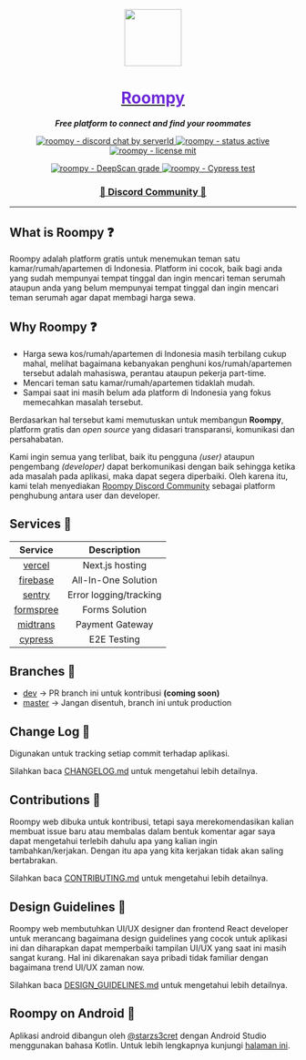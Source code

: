<a href="https://roompy.vercel.app">
  <p align="center">
    <img height=100 src="https://i.ibb.co/Kwy7QNX/circle.png"/>
  </p>

  <h1 style="color: #6d28d9;" align="center">
    Roompy
  </h1>
</a>

<p align="center">
  <strong style="font-style: italic;">Free platform to connect and find your roommates</strong>
</p>

<p align="center">
  <a href="https://discord.gg/NZYu9K7dJf">
    <img src="https://img.shields.io/discord/483598191074213888?style=for-the-badge" alt="roompy - discord chat by serverId" />
  </a>

  <a href="https://roompy.vercel.app">
    <img src="https://img.shields.io/badge/Status-Active-blue.svg?style=for-the-badge" alt="roompy - status active" />
  </a>

  <a href="https://github.com/rifandani/roompy-web/blob/master/LICENSE">
    <img src="https://img.shields.io/apm/l/atomic-design-ui.svg?style=for-the-badge&color=fff" alt="roompy - license mit" />
  </a>
</p>

<p align="center">
  <a href="https://deepscan.io/dashboard#view=project&tid=13942&pid=17010&bid=374253">
    <img src="https://deepscan.io/api/teams/13942/projects/17010/branches/374253/badge/grade.svg" alt="roompy - DeepScan grade" />
  </a>

  <a href="https://dashboard.cypress.io/projects/1ptjsi/runs">
    <img src="https://img.shields.io/endpoint?url=https://dashboard.cypress.io/badge/detailed/1ptjsi/master&style=flat&logo=cypress" alt="roompy - Cypress test" />
  </a>
</p>

<h3 align="center">
  <a href="https://discord.gg/NZYu9K7dJf">📢 Discord Community 📢</a>
</h3>

---

## What is Roompy ❓

Roompy adalah platform gratis untuk menemukan teman satu kamar/rumah/apartemen di Indonesia. Platform ini cocok, baik bagi anda yang sudah mempunyai tempat tinggal dan ingin mencari teman serumah ataupun anda yang belum mempunyai tempat tinggal dan ingin mencari teman serumah agar dapat membagi harga sewa.

## Why Roompy ❓

- Harga sewa kos/rumah/apartemen di Indonesia masih terbilang cukup mahal, melihat bagaimana kebanyakan penghuni kos/rumah/apartemen tersebut adalah mahasiswa, perantau ataupun pekerja part-time.
- Mencari teman satu kamar/rumah/apartemen tidaklah mudah.
- Sampai saat ini masih belum ada platform di Indonesia yang fokus memecahkan masalah tersebut.

Berdasarkan hal tersebut kami memutuskan untuk membangun **Roompy**, platform gratis dan _open source_ yang didasari transparansi, komunikasi dan persahabatan.

Kami ingin semua yang terlibat, baik itu pengguna _(user)_ ataupun pengembang _(developer)_ dapat berkomunikasi dengan baik sehingga ketika ada masalah pada aplikasi, maka dapat segera diperbaiki. Oleh karena itu, kami telah menyediakan [Roompy Discord Community](https://discord.gg/NZYu9K7dJf) sebagai platform penghubung antara user dan developer.

## Services 📃

|                         Service                          |      Description       |
| :------------------------------------------------------: | :--------------------: |
|              [vercel](https://vercel.com/)               |    Next.js hosting     |
| [firebase](https://github.com/firebase/firebase-js-sdk/) |  All-In-One Solution   |
|              [sentry](https://sentry.com/)               | Error logging/tracking |
|            [formspree](https://formspree.io/)            |     Forms Solution     |
|            [midtrans](https://midtrans.com/)             |    Payment Gateway     |
|              [cypress](https://cypress.io/)              |      E2E Testing       |

## Branches 🔱

- [dev](https://github.com/rifandani/roompy-web/tree/dev) -> PR branch ini untuk kontribusi **(coming soon)**
- [master](https://github.com/rifandani/roompy-web) -> Jangan disentuh, branch ini untuk production

## Change Log 📜

Digunakan untuk tracking setiap commit terhadap aplikasi.

Silahkan baca [CHANGELOG.md](https://github.com/rifandani/roompy-web/blob/master/CHANGELOG.md) untuk mengetahui lebih detailnya.

## Contributions 🧩

Roompy web dibuka untuk kontribusi, tetapi saya merekomendasikan kalian membuat issue baru atau membalas dalam bentuk komentar agar saya dapat mengetahui terlebih dahulu apa yang kalian ingin tambahkan/kerjakan. Dengan itu apa yang kita kerjakan tidak akan saling bertabrakan.

Silahkan baca [CONTRIBUTING.md](https://github.com/rifandani/roompy-web/blob/master/CONTRIBUTING.md) untuk mengetahui lebih detailnya.

## Design Guidelines 🎨

Roompy web membutuhkan UI/UX designer dan frontend React developer untuk merancang bagaimana design guidelines yang cocok untuk aplikasi ini dan diharapkan dapat memperbaiki tampilan UI/UX yang saat ini masih sangat kurang. Hal ini dikarenakan saya pribadi tidak familiar dengan bagaimana trend UI/UX zaman now.

Silahkan baca [DESIGN_GUIDELINES.md](https://github.com/rifandani/roompy-web/blob/master/DESIGN_GUIDELINES.md) untuk mengetahui lebih detailnya.

## Roompy on Android 📱

Aplikasi android dibangun oleh [@starzs3cret](https://github.com/starzs3cret) dengan Android Studio menggunakan bahasa Kotlin. Untuk lebih lengkapnya kunjungi [halaman ini](https://starzs3cret.github.io/apklist/roompy.html).
